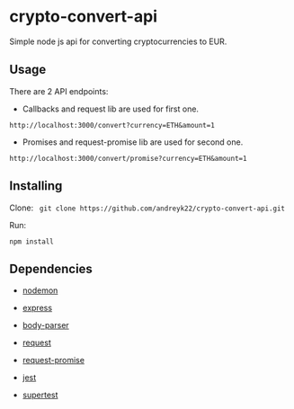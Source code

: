 # crypto-convert-api
Simple node js api for converting cryptocurrencies to EUR.

## Usage
There are 2 API endpoints:

- Callbacks and request lib are used for first one.

 ```http://localhost:3000/convert?currency=ETH&amount=1```

- Promises and request-promise lib are used for second one.

 ```http://localhost:3000/convert/promise?currency=ETH&amount=1```

## Installing

Clone:
``` git clone https://github.com/andreyk22/crypto-convert-api.git```

Run:

```npm install```

## Dependencies

- [nodemon](https://www.npmjs.com/package/nodemon)

- [express](https://www.npmjs.com/package/express)

- [body-parser](https://www.npmjs.com/package/body-parser)

- [request](https://www.npmjs.com/package/request)

- [request-promise](https://www.npmjs.com/package/request-promise)

- [jest](https://www.npmjs.com/package/jest)

- [supertest](https://www.npmjs.com/package/supertest)
